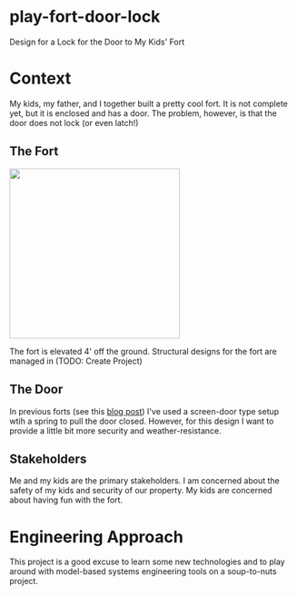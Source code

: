 # play-fort-door-lock
Design for a Lock for the Door to My Kids' Fort

# Context
My kids, my father, and I together built a pretty cool fort. It is not complete yet, but it is enclosed and has a door. The problem, however, is that the door does not lock (or even latch!) 

## The Fort

<img src="https://user-images.githubusercontent.com/8142684/209566367-d7373f49-9737-4f00-8532-685eca53c576.jpg" height="300"/>

The fort is elevated 4' off the ground. Structural designs for the fort are managed in (TODO: Create Project)

## The Door

In previous forts (see this [blog post](https://www.smithdtyler.com/2018/08/how-to-build-tree-fort.html)) I've used a screen-door type setup wtih a spring to pull the door closed. However, for this design I want to provide a little bit more security and weather-resistance. 

## Stakeholders

Me and my kids are the primary stakeholders. I am concerned about the safety of my kids and security of our property. 
My kids are concerned about having fun with the fort. 

# Engineering Approach

This project is a good excuse to learn some new technologies and to play around with model-based systems engineering tools on a soup-to-nuts project.

